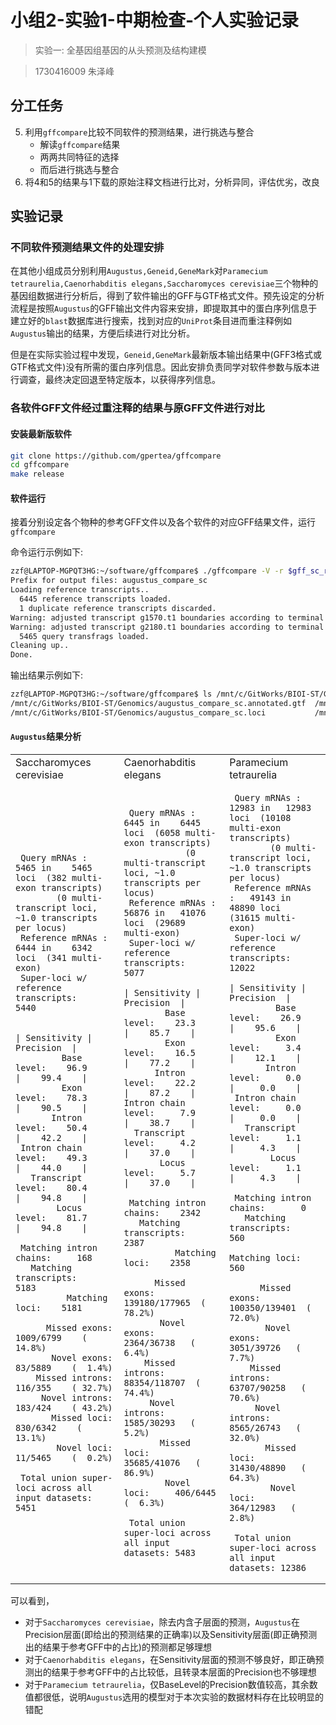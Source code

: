 # 小组2-实验1-中期检查-个人实验记录

> 实验一: 全基因组基因的从头预测及结构建模

> 1730416009 朱泽峰

## 分工任务

5. 利用`gffcompare`比较不同软件的预测结果，进行挑选与整合
   * 解读`gffcompare`结果
   * 两两共同特征的选择
   * 而后进行挑选与整合
6. 将4和5的结果与1下载的原始注释文档进行比对，分析异同，评估优劣，改良

## 实验记录

### 不同软件预测结果文件的处理安排

在其他小组成员分别利用`Augustus,Geneid,GeneMark`对`Paramecium tetraurelia,Caenorhabditis elegans,Saccharomyces cerevisiae`三个物种的基因组数据进行分析后，得到了软件输出的GFF与GTF格式文件。预先设定的分析流程是按照`Augustus`的GFF输出文件内容来安排，即提取其中的蛋白序列信息于建立好的`blast`数据库进行搜索，找到对应的`UniProt`条目进而重注释例如`Augustus`输出的结果，方便后续进行对比分析。

但是在实际实验过程中发现，`Geneid,GeneMark`最新版本输出结果中(GFF3格式或GTF格式文件)没有所需的蛋白序列信息。因此安排负责同学对软件参数与版本进行调查，最终决定回退至特定版本，以获得序列信息。

### 各软件GFF文件经过重注释的结果与原GFF文件进行对比

#### 安装最新版软件

```bash
git clone https://github.com/gpertea/gffcompare
cd gffcompare
make release
```

#### 软件运行

接着分别设定各个物种的参考GFF文件以及各个软件的对应GFF结果文件，运行`gffcompare`

命令运行示例如下:


```bash
zzf@LAPTOP-MGPQT3HG:~/software/gffcompare$ ./gffcompare -V -r $gff_sc_r $gff_sc_au -o /mnt/c/GitWorks/BIOI-ST/Genomics/augustus_compare_sc
Prefix for output files: augustus_compare_sc
Loading reference transcripts..
  6445 reference transcripts loaded.
  1 duplicate reference transcripts discarded.
Warning: adjusted transcript g1570.t1 boundaries according to terminal exons.
Warning: adjusted transcript g2180.t1 boundaries according to terminal exons.
  5465 query transfrags loaded.
Cleaning up..
Done.
```

输出结果示例如下:

```bash
zzf@LAPTOP-MGPQT3HG:~/software/gffcompare$ ls /mnt/c/GitWorks/BIOI-ST/Genomics/augustus_compare_sc*
/mnt/c/GitWorks/BIOI-ST/Genomics/augustus_compare_sc.annotated.gtf  /mnt/c/GitWorks/BIOI-ST/Genomics/augustus_compare_sc.stats
/mnt/c/GitWorks/BIOI-ST/Genomics/augustus_compare_sc.loci           /mnt/c/GitWorks/BIOI-ST/Genomics/augustus_compare_sc.tracking
```

#### `Augustus`结果分析

<table>
    <tr><td>Saccharomyces cerevisiae</td><td>Caenorhabditis elegans</td><td>Paramecium tetraurelia</td></tr>
    <tr>
        <td>

     Query mRNAs :    5465 in    5465 loci  (382 multi-exon transcripts)
            (0 multi-transcript loci, ~1.0 transcripts per locus)
     Reference mRNAs :    6444 in    6342 loci  (341 multi-exon)
     Super-loci w/ reference transcripts:     5440

                       | Sensitivity | Precision  |
             Base level:    96.9     |    99.4    |
             Exon level:    78.3     |    90.5    |
           Intron level:    50.4     |    42.2    |
     Intron chain level:    49.3     |    44.0    |
       Transcript level:    80.4     |    94.8    |
            Locus level:    81.7     |    94.8    |

     Matching intron chains:     168
       Matching transcripts:    5183
              Matching loci:    5181

          Missed exons:    1009/6799	( 14.8%)
           Novel exons:      83/5889	(  1.4%)
        Missed introns:      116/355	( 32.7%)
         Novel introns:      183/424	( 43.2%)
           Missed loci:     830/6342	( 13.1%)
            Novel loci:      11/5465	(  0.2%)

     Total union super-loci across all input datasets: 5451

        
</td>
<td>

     Query mRNAs :    6445 in    6445 loci  (6058 multi-exon transcripts)
                (0 multi-transcript loci, ~1.0 transcripts per locus)
     Reference mRNAs :   56876 in   41076 loci  (29689 multi-exon)
     Super-loci w/ reference transcripts:     5077
                      | Sensitivity | Precision  |
            Base level:    23.3     |    85.7    |
            Exon level:    16.5     |    77.2    |
          Intron level:    22.2     |    87.2    |
    Intron chain level:     7.9     |    38.7    |
      Transcript level:     4.2     |    37.0    |
           Locus level:     5.7     |    37.0    |

     Matching intron chains:    2342
       Matching transcripts:    2387
              Matching loci:    2358

          Missed exons:  139180/177965	( 78.2%)
           Novel exons:    2364/36738	(  6.4%)
        Missed introns:   88354/118707	( 74.4%)
         Novel introns:    1585/30293	(  5.2%)
           Missed loci:   35685/41076	( 86.9%)
            Novel loci:     406/6445	(  6.3%)

     Total union super-loci across all input datasets: 5483

        
</td>
<td>

     Query mRNAs :   12983 in   12983 loci  (10108 multi-exon transcripts)
            (0 multi-transcript loci, ~1.0 transcripts per locus)
     Reference mRNAs :   49143 in   48890 loci  (31615 multi-exon)
     Super-loci w/ reference transcripts:    12022
                       | Sensitivity | Precision  |
             Base level:    26.9     |    95.6    |
             Exon level:     3.4     |    12.1    |
           Intron level:     0.0     |     0.0    |
     Intron chain level:     0.0     |     0.0    |
       Transcript level:     1.1     |     4.3    |
            Locus level:     1.1     |     4.3    |

     Matching intron chains:       0
       Matching transcripts:     560
              Matching loci:     560

          Missed exons:  100350/139401	( 72.0%)
           Novel exons:    3051/39726	(  7.7%)
        Missed introns:   63707/90258	( 70.6%)
         Novel introns:    8565/26743	( 32.0%)
           Missed loci:   31430/48890	( 64.3%)
            Novel loci:     364/12983	(  2.8%)

     Total union super-loci across all input datasets: 12386 

        
</td>
    </tr></table>

可以看到，

* 对于`Saccharomyces cerevisiae`，除去内含子层面的预测，`Augustus`在Precision层面(即给出的预测结果的正确率)以及Sensitivity层面(即正确预测出的结果于参考GFF中的占比)的预测都足够理想
* 对于`Caenorhabditis elegans`，在Sensitivity层面的预测不够良好，即正确预测出的结果于参考GFF中的占比较低，且转录本层面的Precision也不够理想
* 对于`Paramecium tetraurelia`，仅BaseLevel的Precision数值较高，其余数值都很低，说明`Augustus`选用的模型对于本次实验的数据材料存在比较明显的错配